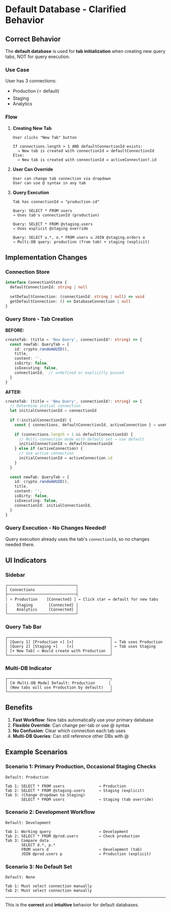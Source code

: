 # Default Database - Clarified Behavior

## Correct Behavior

The **default database** is used for **tab initialization** when creating new query tabs, NOT for query execution.

### Use Case

User has 3 connections:
- Production (⭐ default)
- Staging
- Analytics

### Flow

1. **Creating New Tab**
   ```
   User clicks "New Tab" button
   
   If connections.length > 1 AND defaultConnectionId exists:
     → New tab is created with connectionId = defaultConnectionId
   Else:
     → New tab is created with connectionId = activeConnection?.id
   ```

2. **User Can Override**
   ```
   User can change tab connection via dropdown
   User can use @ syntax in any tab
   ```

3. **Query Execution**
   ```
   Tab has connectionId = "production-id"
   
   Query: SELECT * FROM users
   → Uses tab's connectionId (production)
   
   Query: SELECT * FROM @staging.users
   → Uses explicit @staging override
   
   Query: SELECT u.*, o.* FROM users u JOIN @staging.orders o
   → Multi-DB query: production (from tab) + staging (explicit)
   ```

## Implementation Changes

### Connection Store

```typescript
interface ConnectionState {
  defaultConnectionId: string | null
  
  setDefaultConnection: (connectionId: string | null) => void
  getDefaultConnection: () => DatabaseConnection | null
}
```

### Query Store - Tab Creation

**BEFORE:**
```typescript
createTab: (title = 'New Query', connectionId?: string) => {
  const newTab: QueryTab = {
    id: crypto.randomUUID(),
    title,
    content: '',
    isDirty: false,
    isExecuting: false,
    connectionId,  // undefined or explicitly passed
  }
}
```

**AFTER:**
```typescript
createTab: (title = 'New Query', connectionId?: string) => {
  // Determine initial connection
  let initialConnectionId = connectionId
  
  if (!initialConnectionId) {
    const { connections, defaultConnectionId, activeConnection } = useConnectionStore.getState()
    
    if (connections.length > 1 && defaultConnectionId) {
      // Multi-connection mode with default set → use default
      initialConnectionId = defaultConnectionId
    } else if (activeConnection) {
      // Use active connection
      initialConnectionId = activeConnection.id
    }
  }
  
  const newTab: QueryTab = {
    id: crypto.randomUUID(),
    title,
    content: '',
    isDirty: false,
    isExecuting: false,
    connectionId: initialConnectionId,
  }
}
```

### Query Execution - No Changes Needed!

Query execution already uses the tab's `connectionId`, so no changes needed there.

## UI Indicators

### Sidebar
```
┌──────────────────────────────┐
│ Connections                  │
├──────────────────────────────┤
│ ⭐ Production    [Connected] │ ← Click star = default for new tabs
│    Staging       [Connected] │
│    Analytics     [Connected] │
└──────────────────────────────┘
```

### Query Tab Bar
```
┌─────────────────────────────────────────────┐
│ [Query 1] [Production ▾] [×]                │ ← Tab uses Production
│ [Query 2] [Staging ▾]    [×]                │ ← Tab uses Staging
│ [+ New Tab] ← Would create with Production  │
└─────────────────────────────────────────────┘
```

### Multi-DB Indicator
```
┌─────────────────────────────────────────────┐
│ [🌐 Multi-DB Mode] Default: Production      │
│ (New tabs will use Production by default)   │
└─────────────────────────────────────────────┘
```

## Benefits

1. **Fast Workflow**: New tabs automatically use your primary database
2. **Flexible Override**: Can change per-tab or use @ syntax
3. **No Confusion**: Clear which connection each tab uses
4. **Multi-DB Queries**: Can still reference other DBs with @

## Example Scenarios

### Scenario 1: Primary Production, Occasional Staging Checks
```
Default: Production

Tab 1: SELECT * FROM users               → Production
Tab 2: SELECT * FROM @staging.users      → Staging (explicit)
Tab 3: (Change dropdown to Staging)
       SELECT * FROM users               → Staging (tab override)
```

### Scenario 2: Development Workflow
```
Default: Development

Tab 1: Working query                     → Development
Tab 2: SELECT * FROM @prod.users         → Check production
Tab 3: Compare data
       SELECT d.*, p.* 
       FROM users d                      → Development (tab)
       JOIN @prod.users p                → Production (explicit)
```

### Scenario 3: No Default Set
```
Default: None

Tab 1: Must select connection manually
Tab 2: Must select connection manually
```

---

This is the **correct** and **intuitive** behavior for default databases.
